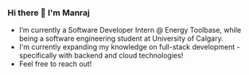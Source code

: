 ### Hi there 👋 I'm Manraj
- I’m currently a Software Developer Intern @ Energy Toolbase, while being a software engineering student at University of Calgary.
- I'm currently expanding my knowledge on full-stack development - specifically with backend and cloud technologies!
- Feel free to reach out! 
